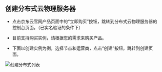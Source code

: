 ## 创建分布式云物理服务器

- 点击京东云官网产品页面中的“立即购买”按钮，跳转到分布式云物理服务器的控制台页面。（已实名验证的条件下）

- 目前支持购买实例，请根据您的需求来购买产品。

- 下面以创建实例为例，选择节点和运营商，点击“创建”按钮，跳转到创建页面。

![创建分布式列表](https://github.com/jdcloudcom/cn/blob/edit/image/Hyper-Converged-IDC/Cloud-Physical-Server/cn-listpage-20181229.png)
